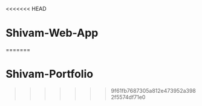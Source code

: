 <<<<<<< HEAD
# Shivam-Web-App
=======
# Shivam-Portfolio
>>>>>>> 9f61fb7687305a812e473952a3982f5574df71e0
